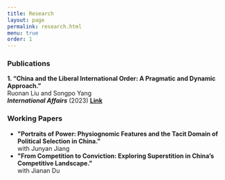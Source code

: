 ```yaml
---
title: Research
layout: page
permalink: research.html
menu: true
order: 1
---
```

<h3>Publications</h3>
<p><strong>1. “China and the Liberal International Order: A Pragmatic and Dynamic Approach.”</strong><br>
Ruonan Liu and Songpo Yang<br>
<strong><em>International Affairs</em></strong> (2023) <a href="https://academic.oup.com/ia/article-abstract/99/4/1383/7216720?redirectedFrom=fulltext" target="_blank"><strong>Link</strong></a></p>

<h3>Working Papers</h3>
<ul>
    <li><strong>"Portraits of Power: Physiognomic Features and the Tacit Domain of Political Selection in China."</strong><br>
    with Junyan Jiang</li>
    <li><strong>"From Competition to Conviction: Exploring Superstition in China’s Competitive Landscape."</strong><br>
    with Jianan Du</li>
</ul>
